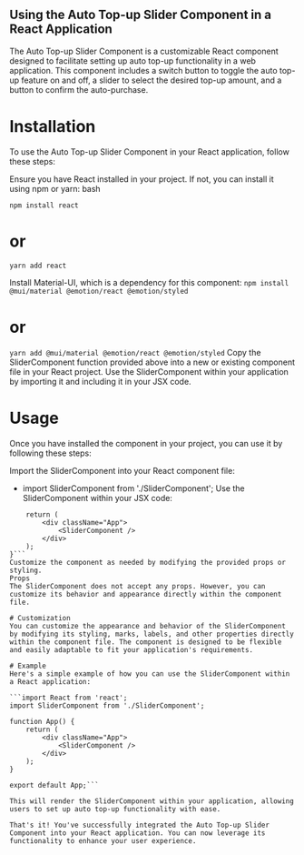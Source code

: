 ## Using the Auto Top-up Slider Component in a React Application
The Auto Top-up Slider Component is a customizable React component designed to facilitate setting up auto top-up functionality in a web application. This component includes a switch button to toggle the auto top-up feature on and off, a slider to select the desired top-up amount, and a button to confirm the auto-purchase.

# Installation
To use the Auto Top-up Slider Component in your React application, follow these steps:

Ensure you have React installed in your project. If not, you can install it using npm or yarn:
bash

```npm install react```

# or

```yarn add react```

Install Material-UI, which is a dependency for this component:
```npm install @mui/material @emotion/react @emotion/styled```

# or

```yarn add @mui/material @emotion/react @emotion/styled```
Copy the SliderComponent function provided above into a new or existing component file in your React project.
Use the SliderComponent within your application by importing it and including it in your JSX code.

# Usage

Once you have installed the component in your project, you can use it by following these steps:

Import the SliderComponent into your React component file:
- import SliderComponent from './SliderComponent';
Use the SliderComponent within your JSX code:
```function App() {
    return (
        <div className="App">
            <SliderComponent />
        </div>
    );
}```
Customize the component as needed by modifying the provided props or styling.
Props
The SliderComponent does not accept any props. However, you can customize its behavior and appearance directly within the component file.

# Customization
You can customize the appearance and behavior of the SliderComponent by modifying its styling, marks, labels, and other properties directly within the component file. The component is designed to be flexible and easily adaptable to fit your application's requirements.

# Example
Here's a simple example of how you can use the SliderComponent within a React application:

```import React from 'react';
import SliderComponent from './SliderComponent';

function App() {
    return (
        <div className="App">
            <SliderComponent />
        </div>
    );
}

export default App;```

This will render the SliderComponent within your application, allowing users to set up auto top-up functionality with ease.

That's it! You've successfully integrated the Auto Top-up Slider Component into your React application. You can now leverage its functionality to enhance your user experience.